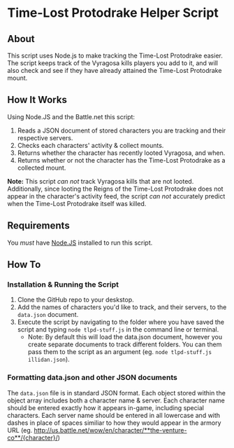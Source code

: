 # Time-Lost Protodrake Helper Script #

## About ##
This script uses Node.js to make tracking the Time-Lost Protodrake easier. The script keeps track of the Vyragosa kills players you add to it, and will also check and see if they have already attained the Time-Lost Protodrake mount.

## How It Works ##
Using Node.JS and the Battle.net this script:

1. Reads a JSON document of stored characters you are tracking and their respective servers.
2. Checks each characters' activity & collect mounts.
3. Returns whether the character has recently looted Vyragosa, and when.
4. Returns whether or not the character has the Time-Lost Protodrake as a collected mount.

**Note:** This script *can not* track Vyragosa kills that are not looted. Additionally, since looting the Reigns of the Time-Lost Protodrake does not appear in the character's activity feed, the script *can not* accurately predict when the Time-Lost Protodrake itself was killed.

## Requirements ##
You *must* have [Node.JS](http://nodejs.org) installed to run this script.

## How To ##
### Installation & Running the Script ###
1. Clone the GitHub repo to your deskstop.
2. Add the names of characters you'd like to track, and their servers, to the `data.json` document.
3. Execute the script by navigating to the folder where you have saved the script and typing `node tlpd-stuff.js` in the command line or terminal.
	* Note: By default this will load the data.json document, however you create separate documents to track different folders. You can them pass them to the script as an argument (eg. `node tlpd-stuff.js illidan.json`).

### Formatting data.json and other JSON documents ###
The `data.json` file is in standard JSON format. Each object stored within the object array includes both a character name & server. Each character name should be entered exactly how it appears in-game, including special characters. Each server name should be entered in all lowercase and with dashes in place of spaces similiar to how they would appear in the armory URL (eg. http://us.battle.net/wow/en/character/**the-venture-co**/{character}/)